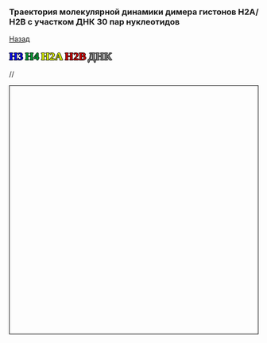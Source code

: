 
### Траектория молекулярной динамики димера гистонов Н2А/Н2В с участком ДНК 30 пар нуклеотидов
[Назад](https://intbio.org/grant_2018_RNFmoluch/year2.html)

<html lang="en">
<head>
  <meta charset="utf-8">
</head>
<body>
  <p style="color:#020AED;font-size:22px;font-family:verdana;font-weight: bold;text-shadow: -1px 0 black, 0 1px black, 1px 0 black, 0 -1px black;display: inline">H3</p> 
  <p style="color:#009933;font-size:22px;font-family:verdana;font-weight: bold;text-shadow: -1px 0 black, 0 1px black, 1px 0 black, 0 -1px black;display: inline">H4</p>
  <p style="color:#E0F705;font-size:22px;font-family:verdana;font-weight: bold;text-shadow: -1px 0 black, 0 1px black, 1px 0 black, 0 -1px black;display: inline">H2A</p>
  <p style="color:#CE0000;font-size:22px;font-family:verdana;font-weight: bold;text-shadow: -1px 0 black, 0 1px black, 1px 0 black, 0 -1px black;display: inline">H2B</p>
  <p style="color:#808080;font-size:22px;font-family:verdana;font-weight: bold;text-shadow: -1px 0 black, 0 1px black, 1px 0 black, 0 -1px black;display: inline">ДНК</p>
 
  <script src="https://unpkg.com/ngl@2.0.0-dev.35/dist/ngl.js"></script>  
  <script src="https://intbio.org/grant_2018_RNFmoluch/js/lib/signals.min.js"></script>
  <script src="https://intbio.org/grant_2018_RNFmoluch/js/lib/tether.min.js"></script>
  <script src="https://intbio.org/grant_2018_RNFmoluch/js/lib/colorpicker.min.js"></script>
  <script src="https://intbio.org/grant_2018_RNFmoluch/js/ui/ui.js"></script>
  <script src="https://intbio.org/grant_2018_RNFmoluch/js/ui/ui.extra.js"></script>
  <script src="https://intbio.org/grant_2018_RNFmoluch/js/ui/ui.ngl.js"></script>
  
  <script src="https://intbio.org/grant_2018_RNFmoluch/js/gui.js"></script>
  <script>
    document.addEventListener("DOMContentLoaded", function () {
      var stage = new NGL.Stage()//"viewport",{ backgroundColor:"#FFFFFF" });
      NGL.StageWidget(stage)
      stage.loadFile("sys_ref.pdb").then(function (nucl) {
        var aspectRatio = 2;
        var radius = 1.5;
        nucl.addRepresentation('cartoon', {
           "sele": ":A :E", "color": 0x020AED,"aspectRatio":aspectRatio, "radius":radius,"radiusSegments":1,"capped":0 });
        nucl.addRepresentation('cartoon', {
           "sele": ":B :F", "color": "green","aspectRatio":aspectRatio, "radius":radius,"radiusSegments":1,"capped":0 });
        nucl.addRepresentation('cartoon', {
           "sele": ":C :G", "color": 0xE0F705,"aspectRatio":aspectRatio, "radius":radius,"radiusSegments":1,"capped":0 });
        nucl.addRepresentation('cartoon', {
           "sele": ":D :H", "color": 0xCE0000,"aspectRatio":aspectRatio, "radius":radius,"radiusSegments":1,"capped":0 });
        nucl.addRepresentation('cartoon', {
           "sele": "nucleic", "color": "grey","aspectRatio":aspectRatio, "radius":radius,"radiusSegments":1,"capped":0 });
        nucl.addRepresentation('base', {
           "sele": "nucleic", "color": "grey"});
        NGL.autoLoad("sys_md_skip20.xtc").then(function (frames) {
          nucl.addTrajectory(frames);
          var traj = nucl.trajList[0].trajectory;
          var player = new NGL.TrajectoryPlayer( traj,{step: 1, timeout: 20, direction : "bounce",interpolateType:'spline', interpolateStep:5});
          player.play();
        });  
        nucl.autoView();
      });
    });
  </script>
  //<div id="viewport" style="width:500px; height:500px; border: thin solid black"></div>
</body>
</html>
